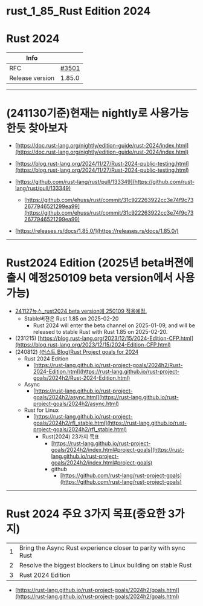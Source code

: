 # rust_1_85_Rust Edition 2024

# Rust 2024

| Info | |
| --- | --- |
| RFC | [#3501](https://rust-lang.github.io/rfcs/3501-edition-2024.html) |
| Release version | 1.85.0 |

<hr />

# (241130기준)현재는 nightly로 사용가능한듯 찾아보자
- [https://doc.rust-lang.org/nightly/edition-guide/rust-2024/index.html](https://doc.rust-lang.org/nightly/edition-guide/rust-2024/index.html)

- [https://blog.rust-lang.org/2024/11/27/Rust-2024-public-testing.html](https://blog.rust-lang.org/2024/11/27/Rust-2024-public-testing.html)

- [https://github.com/rust-lang/rust/pull/133349](https://github.com/rust-lang/rust/pull/133349)
  - [https://github.com/ehuss/rust/commit/31c922263922cc3e74f9c732677946521299ea99](https://github.com/ehuss/rust/commit/31c922263922cc3e74f9c732677946521299ea99)

- [https://releases.rs/docs/1.85.0/](https://releases.rs/docs/1.85.0/)

<hr />

# Rust2024 Edition (2025년 beta버젼에 출시 예정250109 beta version에서 사용가능)
- [241127뉴스_rust2024 beta version에 250109 적용예정.](https://blog.rust-lang.org/2024/11/27/Rust-2024-public-testing.html)
  - Stable버젼은  Rust 1.85 on 2025-02-20
    - Rust 2024 will enter the beta channel on 2025-01-09, and will be released to stable Rust with Rust 1.85 on 2025-02-20.
- (231215) [https://blog.rust-lang.org/2023/12/15/2024-Edition-CFP.html](https://blog.rust-lang.org/2023/12/15/2024-Edition-CFP.html)
- (240812) [(러스트 Blog)Rust Project goals for 2024](https://blog.rust-lang.org/2024/08/12/Project-goals.html)
  - Rust 2024 Edition 
    - [https://rust-lang.github.io/rust-project-goals/2024h2/Rust-2024-Edition.html](https://rust-lang.github.io/rust-project-goals/2024h2/Rust-2024-Edition.html)
  - Async
    - [https://rust-lang.github.io/rust-project-goals/2024h2/async.html](https://rust-lang.github.io/rust-project-goals/2024h2/async.html)
  - Rust for Linux
    - [https://rust-lang.github.io/rust-project-goals/2024h2/rfl_stable.html](https://rust-lang.github.io/rust-project-goals/2024h2/rfl_stable.html)
      - Rust(2024) 23가지 목표
        - [https://rust-lang.github.io/rust-project-goals/2024h2/index.html#project-goals](https://rust-lang.github.io/rust-project-goals/2024h2/index.html#project-goals)
        - github
          - [https://github.com/rust-lang/rust-project-goals](https://github.com/rust-lang/rust-project-goals)

<hr />

# Rust 2024 주요 3가지 목표(중요한 3가지)

|||
|-|-|
|1 | Bring the Async Rust experience closer to parity with sync Rust|
|2 | Resolve the biggest blockers to Linux building on stable Rust|
|3 | Rust 2024 Edition|

- [https://rust-lang.github.io/rust-project-goals/2024h2/goals.html](https://rust-lang.github.io/rust-project-goals/2024h2/goals.html)

